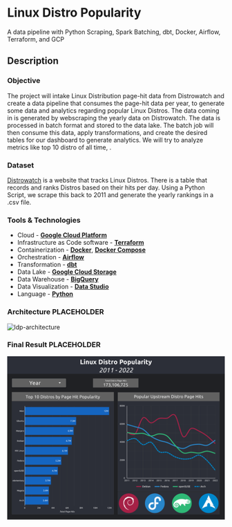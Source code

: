# Linux Distro Popularity

A data pipeline with Python Scraping, Spark Batching, dbt, Docker, Airflow, Terraform, and GCP

## Description

### Objective

The project will intake Linux Distribution page-hit data from Distrowatch and create a data pipeline that consumes the page-hit data per year, to generate some data and analytics regarding popular Linux Distros. The data coming in is generated by webscraping the yearly data on Distrowatch. The data is processed in batch format and stored to the data lake. The batch job will then consume this data, apply transformations, and create the desired tables for our dashboard to generate analytics. We will try to analyze metrics like top 10 distro of all time, .

### Dataset

[Distrowatch](https://distrowatch.com/) is a website that tracks Linux Distros. There is a table that records and ranks Distros based on their hits per day. Using a Python Script, we scrape this back to 2011 and generate the yearly rankings in a .csv file.

### Tools & Technologies

- Cloud - [**Google Cloud Platform**](https://cloud.google.com)
- Infrastructure as Code software - [**Terraform**](https://www.terraform.io)
- Containerization - [**Docker**](https://www.docker.com), [**Docker Compose**](https://docs.docker.com/compose/)
- Orchestration - [**Airflow**](https://airflow.apache.org)
- Transformation - [**dbt**](https://www.getdbt.com)
- Data Lake - [**Google Cloud Storage**](https://cloud.google.com/storage)
- Data Warehouse - [**BigQuery**](https://cloud.google.com/bigquery)
- Data Visualization - [**Data Studio**](https://datastudio.google.com/overview)
- Language - [**Python**](https://www.python.org)

### Architecture ******PLACEHOLDER******

![ldp-architecture](images/Streamify-Architecture.jpg)

### Final Result ******PLACEHOLDER******

![dashboard](images/dashboard.png)